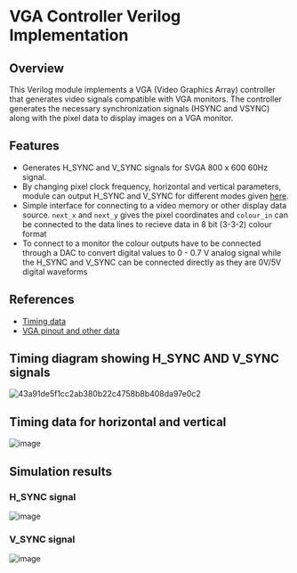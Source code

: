 # VGA Controller Verilog Implementation

## Overview
This Verilog module implements a VGA (Video Graphics Array) controller that generates video signals compatible with VGA monitors. The controller generates the necessary synchronization signals (HSYNC and VSYNC) along with the pixel data to display images on a VGA monitor.

## Features
- Generates H_SYNC and V_SYNC signals for SVGA 800 x 600 60Hz signal.
- By changing pixel clock frequency, horizontal and vertical parameters, module can output H_SYNC and V_SYNC for different modes given [here](http://www.tinyvga.com/vga-timing).
- Simple interface for connecting to a video memory or other display data source. ```next_x``` and ```next_y``` gives the pixel coordinates and ```colour_in``` can be connected to the data lines to recieve data in 8 bit (3-3-2) colour format
- To connect to a monitor the colour outputs have to be connected through a DAC to convert digital values to 0 - 0.7 V analog signal while the H_SYNC and V_SYNC can be connected directly as they are 0V/5V digital waveforms
## References
- [Timing data](http://www.tinyvga.com/vga-timing/800x600@60Hz)
- [VGA pinout and other data](https://forum.digikey.com/t/vga-controller-vhdl/12794)

## Timing diagram showing H_SYNC AND V_SYNC signals
![43a91de5f1cc2ab380b22c4758b8b408da97e0c2](https://github.com/rickyrorton/verilog-vga-controller/assets/74890659/6a08afb6-63ca-42e7-9886-0484cc3fd654)

## Timing data for horizontal and vertical
![image](https://github.com/rickyrorton/verilog-vga-controller/assets/74890659/b8fca43f-f791-429c-b8da-cb1aa851c0b8)

## Simulation results
### H_SYNC signal
![image](https://github.com/rickyrorton/verilog-vga-controller/assets/74890659/78b6b4a4-5d29-4190-a4c8-98e89b3dda29)

### V_SYNC signal
![image](https://github.com/rickyrorton/verilog-vga-controller/assets/74890659/1e8f828e-ea3d-4978-b6c9-2ca886fa40b2)
